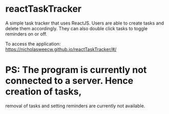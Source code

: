# reactTaskTracker

A simple task tracker that uses ReactJS.
Users are able to create tasks and delete them accordingly.
They can also double click tasks to toggle reminders on or off.

To access the application: https://nicholasweecw.github.io/reactTaskTracker/#/

# PS: The program is currently not connected to a server. Hence creation of tasks,
removal of tasks and setting reminders are currently not available.
